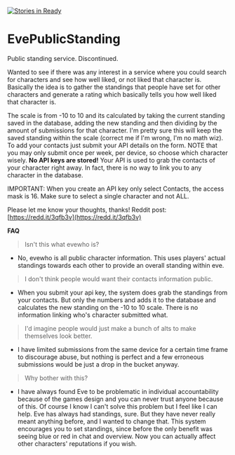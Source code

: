 [![Stories in Ready](https://badge.waffle.io/sentrythethird/EvePublicStanding.png?label=ready&title=Ready)](https://waffle.io/sentrythethird/EvePublicStanding)
# EvePublicStanding
Public standing service. Discontinued.

Wanted to see if there was any interest in a service where you could search for characters and see how well liked, or not liked that character is. Basically the idea is to gather the standings that people have set for other characters and generate a rating which basically tells you how well liked that character is.

The scale is from -10 to 10 and its calculated by taking the current standing saved in the database, adding the new standing and then dividing by the amount of submissions for that character. I'm pretty sure this will keep the saved standing within the scale (correct me if I'm wrong, I'm no math wiz). To add your contacts just submit your API details on the form. NOTE that you may only submit once per week, per device, so choose which character wisely. **No API keys are stored!** Your API is used to grab the contacts of your character right away. In fact, there is no way to link you to any character in the database.

IMPORTANT: When you create an API key only select Contacts, the access mask is 16. Make sure to select a single character and not ALL.

Please let me know your thoughts, thanks!
Reddit post:  [https://redd.it/3qfb3v](https://redd.it/3qfb3v)

**FAQ**

> Isn't this what evewho is?

*  No, evewho is all public character information. This uses players' actual standings towards each other to provide an overall standing within eve.

> I don't think people would want their contacts information public.

*  When you submit your api key, the system does grab the standings from your contacts. But only the numbers and adds it to the database and calculates the new standing on the -10 to 10 scale. There is no information linking who's character submitted what.

> I'd imagine people would just make a bunch of alts to make themselves look better.

*  I have limited submissions from the same device for a certain time frame to discourage abuse, but nothing is perfect and a few erroneous submissions would be just a drop in the bucket anyway.

> Why bother with this?

*  I have always found Eve to be problematic in individual accountability because of the games design and you can never trust anyone because of this. Of course I know I can't solve this problem but I feel like I can help.  Eve has always had standings, sure. But they have never really meant anything before, and I wanted to change that. This system encourages you to set standings, since before the only benefit was seeing blue or red in chat and overview. Now you can actually affect other characters' reputations if you wish.
